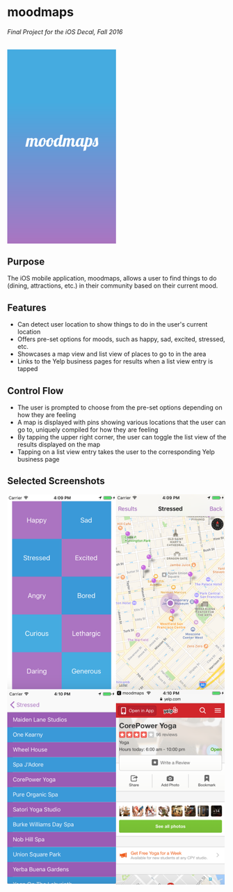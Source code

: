 # moodmaps

###### Final Project for the iOS Decal, Fall 2016

<img src="/images/launchscreen.png" width="250" align="center">

## Purpose
The iOS mobile application, moodmaps, allows a user to find things to do (dining, attractions, etc.) in their community based on their current mood.

## Features
- Can detect user location to show things to do in the user's current location
- Offers pre-set options for moods, such as happy, sad, excited, stressed, etc.
- Showcases a map view and list view of places to go to in the area
- Links to the Yelp business pages for results when a list view entry is tapped

## Control Flow
- The user is prompted to choose from the pre-set options depending on how they are feeling
- A map is displayed with pins showing various locations that the user can go to, uniquely compiled for how they are feeling
- By tapping the upper right corner, the user can toggle the list view of the results displayed on the map
- Tapping on a list view entry takes the user to the corresponding Yelp business page

## Selected Screenshots

<img src="/images/moodscreen.png" width="250" align="center"><img src="/images/mapscreen.png" width="250" align="center">
<img src="/images/resultsscreen.png" width="250" align="center"><img src="/images/yelpscreen.png" width="250" align="center">
